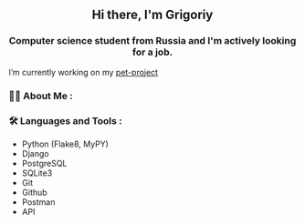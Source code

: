 <h2 align="center">Hi there, I'm Grigoriy</a> 
<h3 align="center">Computer science student from Russia and I'm actively looking for a job.</h3>

  
I’m currently working on my [pet-project](https://github.com/forgitaccaunt/vault_98)

### :man_technologist: About Me :
### :hammer_and_wrench: Languages and Tools :
- Python (Flake8, MyPY)
- Django
- PostgreSQL
- SQLite3
- Git
- Github
- Postman
- API
